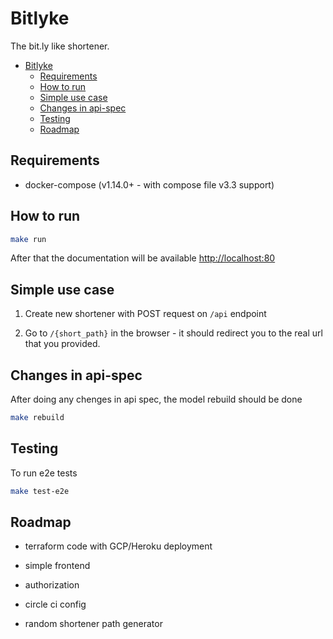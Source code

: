 # Bitlyke

The bit.ly like shortener.

- [Bitlyke](#bitlyke)
  - [Requirements](#requirements)
  - [How to run](#how-to-run)
  - [Simple use case](#simple-use-case)
  - [Changes in api-spec](#changes-in-api-spec)
  - [Testing](#testing)
  - [Roadmap](#roadmap)

## Requirements

- docker-compose (v1.14.0+ - with compose file v3.3 support)

## How to run

``` bash
make run
```

After that the documentation will be available <http://localhost:80>

## Simple use case

1. Create new shortener with POST request on `/api` endpoint

2. Go to `/{short_path}` in the browser - it should redirect you to the real url that you provided.

## Changes in api-spec

After doing any chenges in api spec, the model rebuild should be done

``` bash
make rebuild
```

## Testing

To run e2e tests

``` bash
make test-e2e
```

## Roadmap

- terraform code with GCP/Heroku deployment

- simple frontend

- authorization

- circle ci config

- random shortener path generator
